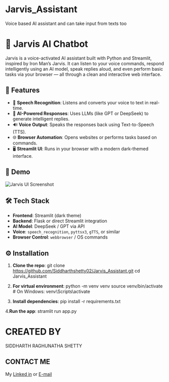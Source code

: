# Jarvis_Assistant
Voice based AI assistant and can take input from texts too

# 🧠 Jarvis AI Chatbot

Jarvis is a voice-activated AI assistant built with Python and Streamlit, inspired by Iron Man’s Jarvis. It can listen to your voice commands, respond intelligently using an AI model, speak replies aloud, and even perform basic tasks via your browser — all through a clean and interactive web interface.

## 🚀 Features

- 🎤 **Speech Recognition**: Listens and converts your voice to text in real-time.
- 💬 **AI-Powered Responses**: Uses LLMs (like GPT or DeepSeek) to generate intelligent replies.
- 🔊 **Voice Output**: Speaks the responses back using Text-to-Speech (TTS).
- 🌐 **Browser Automation**: Opens websites or performs tasks based on commands.
- 🖥️ **Streamlit UI**: Runs in your browser with a modern dark-themed interface.

## 📸 Demo

![Jarvis UI Screenshot](./screenshot.png)

## 🛠️ Tech Stack

- **Frontend**: Streamlit (dark theme)
- **Backend**: Flask or direct Streamlit integration
- **AI Model**: DeepSeek / GPT via API
- **Voice**: `speech_recognition`, `pyttsx3`, `gTTS`, or similar
- **Browser Control**: `webbrowser` / OS commands

## ⚙️ Installation

1. **Clone the repo**:
   git clone https://github.com/Siddharthshetty02/Jarvis_Assistant.git
   cd Jarvis_Assistant
   
2. **For virtual environment**:
python -m venv venv
source venv/bin/activate   # On Windows: venv\Scripts\activate

3. **Install dependencies**:
pip install -r requirements.txt

4.**Run the app**:
stramlit run app.py

# CREATED BY 
SIDDHARTH RAGHUNATHA SHETTY

## CONTACT ME
 My [Linked in](www.linkedin.com/in/siddharth-shetty-657797283) or [E-mail](siddharthshetty2032005@gmail.com)
